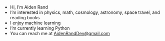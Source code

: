 - Hi, I’m Aiden Rand
- I’m interested in physics, math, cosmology, astronomy, space travel, and reading books
- I enjoy machine learning
- I’m currently learning Python
- You can reach me at AidenRandDev@gmail.com

<!---
Cortrax/Cortrax is a ✨ special ✨ repository because its `README.md` (this file) appears on your GitHub profile.
You can click the Preview link to take a look at your changes.
--->
